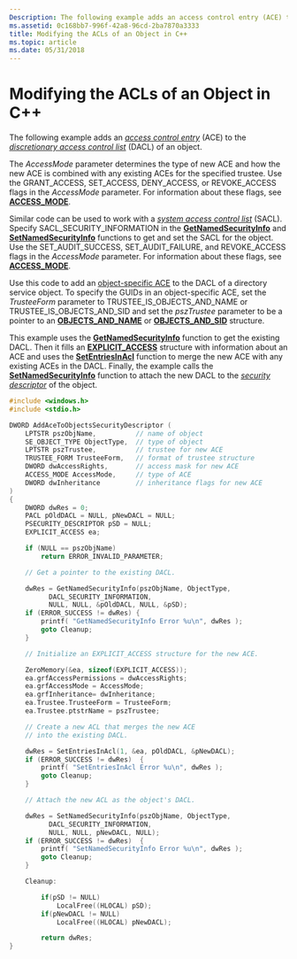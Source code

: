 ```yaml
---
Description: The following example adds an access control entry (ACE) to the discretionary access control list (DACL) of an object.
ms.assetid: 0c168bb7-996f-42a8-96cd-2ba7870a3333
title: Modifying the ACLs of an Object in C++
ms.topic: article
ms.date: 05/31/2018
---
```


# Modifying the ACLs of an Object in C++

The following example adds an [*access control entry*](https://docs.microsoft.com/windows/desktop/SecGloss/a-gly) (ACE) to the [*discretionary access control list*](https://docs.microsoft.com/windows/desktop/SecGloss/d-gly) (DACL) of an object.

The *AccessMode* parameter determines the type of new ACE and how the new ACE is combined with any existing ACEs for the specified trustee. Use the GRANT\_ACCESS, SET\_ACCESS, DENY\_ACCESS, or REVOKE\_ACCESS flags in the *AccessMode* parameter. For information about these flags, see [**ACCESS\_MODE**](https://msdn.microsoft.com/library/Aa374899(v=VS.85).aspx).

Similar code can be used to work with a [*system access control list*](https://docs.microsoft.com/windows/desktop/SecGloss/s-gly) (SACL). Specify SACL\_SECURITY\_INFORMATION in the [**GetNamedSecurityInfo**](/windows/desktop/api/Aclapi/nf-aclapi-getnamedsecurityinfoa) and [**SetNamedSecurityInfo**](/windows/desktop/api/Aclapi/nf-aclapi-setnamedsecurityinfoa) functions to get and set the SACL for the object. Use the SET\_AUDIT\_SUCCESS, SET\_AUDIT\_FAILURE, and REVOKE\_ACCESS flags in the *AccessMode* parameter. For information about these flags, see [**ACCESS\_MODE**](https://msdn.microsoft.com/library/Aa374899(v=VS.85).aspx).

Use this code to add an [object-specific ACE](object-specific-aces.md) to the DACL of a directory service object. To specify the GUIDs in an object-specific ACE, set the *TrusteeForm* parameter to TRUSTEE\_IS\_OBJECTS\_AND\_NAME or TRUSTEE\_IS\_OBJECTS\_AND\_SID and set the *pszTrustee* parameter to be a pointer to an [**OBJECTS\_AND\_NAME**](/windows/desktop/api/AccCtrl/ns-accctrl-objects_and_name_a) or [**OBJECTS\_AND\_SID**](/windows/desktop/api/AccCtrl/ns-accctrl-objects_and_sid) structure.

This example uses the [**GetNamedSecurityInfo**](/windows/desktop/api/Aclapi/nf-aclapi-getnamedsecurityinfoa) function to get the existing DACL. Then it fills an [**EXPLICIT\_ACCESS**](/windows/desktop/api/AccCtrl/ns-accctrl-explicit_access_a) structure with information about an ACE and uses the [**SetEntriesInAcl**](/windows/desktop/api/Aclapi/nf-aclapi-setentriesinacla) function to merge the new ACE with any existing ACEs in the DACL. Finally, the example calls the [**SetNamedSecurityInfo**](/windows/desktop/api/Aclapi/nf-aclapi-setnamedsecurityinfoa) function to attach the new DACL to the [*security descriptor*](https://docs.microsoft.com/windows/desktop/SecGloss/s-gly) of the object.


```C++
#include <windows.h>
#include <stdio.h>

DWORD AddAceToObjectsSecurityDescriptor (
    LPTSTR pszObjName,          // name of object
    SE_OBJECT_TYPE ObjectType,  // type of object
    LPTSTR pszTrustee,          // trustee for new ACE
    TRUSTEE_FORM TrusteeForm,   // format of trustee structure
    DWORD dwAccessRights,       // access mask for new ACE
    ACCESS_MODE AccessMode,     // type of ACE
    DWORD dwInheritance         // inheritance flags for new ACE
) 
{
    DWORD dwRes = 0;
    PACL pOldDACL = NULL, pNewDACL = NULL;
    PSECURITY_DESCRIPTOR pSD = NULL;
    EXPLICIT_ACCESS ea;

    if (NULL == pszObjName) 
        return ERROR_INVALID_PARAMETER;

    // Get a pointer to the existing DACL.

    dwRes = GetNamedSecurityInfo(pszObjName, ObjectType, 
          DACL_SECURITY_INFORMATION,
          NULL, NULL, &pOldDACL, NULL, &pSD);
    if (ERROR_SUCCESS != dwRes) {
        printf( "GetNamedSecurityInfo Error %u\n", dwRes );
        goto Cleanup; 
    }  

    // Initialize an EXPLICIT_ACCESS structure for the new ACE. 

    ZeroMemory(&ea, sizeof(EXPLICIT_ACCESS));
    ea.grfAccessPermissions = dwAccessRights;
    ea.grfAccessMode = AccessMode;
    ea.grfInheritance= dwInheritance;
    ea.Trustee.TrusteeForm = TrusteeForm;
    ea.Trustee.ptstrName = pszTrustee;

    // Create a new ACL that merges the new ACE
    // into the existing DACL.

    dwRes = SetEntriesInAcl(1, &ea, pOldDACL, &pNewDACL);
    if (ERROR_SUCCESS != dwRes)  {
        printf( "SetEntriesInAcl Error %u\n", dwRes );
        goto Cleanup; 
    }  

    // Attach the new ACL as the object's DACL.

    dwRes = SetNamedSecurityInfo(pszObjName, ObjectType, 
          DACL_SECURITY_INFORMATION,
          NULL, NULL, pNewDACL, NULL);
    if (ERROR_SUCCESS != dwRes)  {
        printf( "SetNamedSecurityInfo Error %u\n", dwRes );
        goto Cleanup; 
    }  

    Cleanup:

        if(pSD != NULL) 
            LocalFree((HLOCAL) pSD); 
        if(pNewDACL != NULL) 
            LocalFree((HLOCAL) pNewDACL); 

        return dwRes;
}

```



 

 




